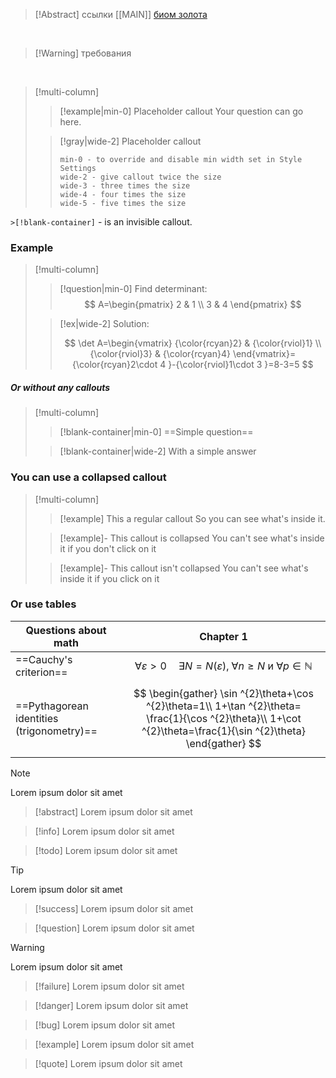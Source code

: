 >[!Abstract] ссылки
>[[MAIN]]
>[биом золота](https://noitamap.com/?x=15132&y=-3320&zoom=1118&map=regular-main-branch)

<br>

>[!Warning] требования
>

<br>

>[!multi-column]
>>[!example|min-0] Placeholder callout
>>Your question can go here.
>
>>[!gray|wide-2] Placeholder callout
>>```
>>min-0 - to override and disable min width set in Style Settings
>>wide-2 - give callout twice the size
>>wide-3 - three times the size
>>wide-4 - four times the size
>>wide-5 - five times the size
>>```

`>[!blank-container]`  - is an invisible callout.
### Example
>[!multi-column]
>>[!question|min-0] Find determinant:
>>$$
>>A=\begin{pmatrix}
>>2 & 1 \\
>>3 & 4
>>\end{pmatrix}
>>$$
>
>>[!ex|wide-2] Solution:
>>
>>$$
>>\det A=\begin{vmatrix}
>>{\color{rcyan}2} & {\color{rviol}1} \\
>>{\color{rviol}3} & {\color{rcyan}4}
>>\end{vmatrix}={\color{rcyan}2\cdot 4  }-{\color{rviol}1\cdot 3  }=8-3=5
>>$$
##### Or without any callouts
>[!multi-column]
>>[!blank-container|min-0] 
>>==Simple question==
>
>>[!blank-container|wide-2] 
>>With a simple answer
### You can use a collapsed callout

>[!multi-column]
>>[!example] This a regular callout
>>So you can see what's inside it.
>
>>[!example]- This callout is collapsed
>>You can't see what's inside it if you don't click on it
>
>>[!example]- This callout isn't collapsed
>>You can't see what's inside it if you click on it
### Or use tables
| Questions about math                      | Chapter 1                                                                                                                                                        |
| ----------------------------------------- | ---------------------------------------------------------------------------------------------------------------------------------------------------------------- |
| ==Cauchy's criterion==                    | $$\forall \varepsilon>0\quad \exists N=N(\varepsilon),\; \forall n\geq N \text{ и } \forall p \in \mathbb{N}$$                                                   |
| ==Pythagorean identities (trigonometry)== | $$ \begin{gather} \sin ^{2}\theta+\cos ^{2}\theta=1\\ 1+\tan ^{2}\theta= \frac{1}{\cos ^{2}\theta}\\ 1+\cot ^{2}\theta=\frac{1}{\sin ^{2}\theta} \end{gather} $$ |

> [!note]
> Lorem ipsum dolor sit amet

> [!abstract]
> Lorem ipsum dolor sit amet

> [!info]
> Lorem ipsum dolor sit amet

> [!todo]
> Lorem ipsum dolor sit amet

> [!tip]
> Lorem ipsum dolor sit amet

> [!success]
> Lorem ipsum dolor sit amet

> [!question]
> Lorem ipsum dolor sit amet

> [!warning]
> Lorem ipsum dolor sit amet

> [!failure]
> Lorem ipsum dolor sit amet

> [!danger]
> Lorem ipsum dolor sit amet

> [!bug]
> Lorem ipsum dolor sit amet

> [!example]
> Lorem ipsum dolor sit amet

> [!quote]
> Lorem ipsum dolor sit amet

